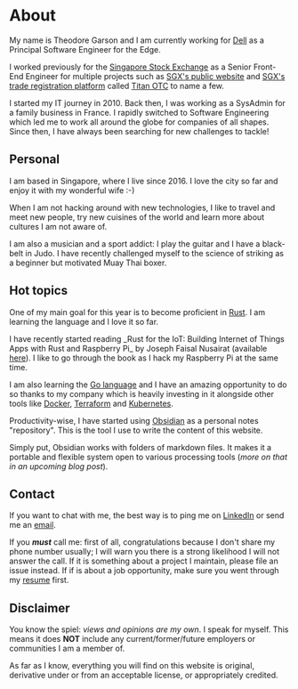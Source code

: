 # About

My name is Theodore Garson and I am currently working for [Dell](https://www.dellemc.com/en-sg/index.htm) as a Principal Software Engineer for the Edge.

I worked previously for the [Singapore Stock Exchange](https://www.sgx.com) as a Senior Front-End Engineer for multiple projects such as [SGX's public website](https://www.sgx.com) and [SGX's trade registration platform](https://api2.sgx.com/sites/default/files/2018-05/Titan%20OTC%20Factsheet.pdf) called [Titan OTC](https://titanotc.sgx.com/) to name a few.

I started my IT journey in 2010. Back then, I was working as a SysAdmin for a family business in France. I rapidly switched to Software Engineering which led me to work all around the globe for companies of all shapes. Since then, I have always been searching for new challenges to tackle!

## Personal

I am based in Singapore, where I live since 2016. I love the city so far and enjoy it with my wonderful wife :-)

When I am not hacking around with new technologies, I like to travel and meet new people, try new cuisines of the world and learn more about cultures I am not aware of.

I am also a musician and a sport addict: I play the guitar and I have a black-belt in Judo. I have recently challenged myself to the science of striking as a beginner but motivated Muay Thai boxer.

## Hot topics

One of my main goal for this year is to become proficient in [Rust](https://www.rust-lang.org/). I am learning the language and I love it so far.

I have recently started reading \_Rust for the IoT: Building Internet of Things Apps with Rust and Raspberry Pi\_ by Joseph Faisal Nusairat (available [here](https://www.apress.com/gp/book/9781484258590)). I like to go through the book as I hack my Raspberry Pi at the same time.

I am also learning the [Go language](https://golang.org/) and I have an amazing opportunity to do so thanks to my company which is heavily investing in it alongside other tools like [Docker](https://www.docker.com/), [Terraform](https://www.terraform.io/) and [Kubernetes](https://kubernetes.io/).

Productivity-wise, I have started using [Obsidian](https://obsidian.md/) as a personal notes "repository". This is the tool I use to write the content of this website.

Simply put, Obsidian works with folders of markdown files. It makes it a portable and flexible system open to various processing tools (_more on that in an upcoming blog post_).

## Contact

If you want to chat with me, the best way is to ping me on [LinkedIn](https://www.linkedin.com/in/theodoregarsoncorbeaux/) or send me an [email](mailto:theodore.corbeaux@gmail.com).

If you **_must_** call me: first of all, congratulations because I don't share my phone number usually; I will warn you there is a strong likelihood I will not answer the call. If it is something about a project I maintain, please file an issue instead. If if is about a job opportunity, make sure you went through my [resume](../resume/Theodore_GARSON.pdf) first.

## Disclaimer

You know the spiel: _views and opinions are my own_. I speak for myself. This means it does **NOT** include any current/former/future employers or communities I am a member of.

As far as I know, everything you will find on this website is original, derivative under or from an acceptable license, or appropriately credited.

